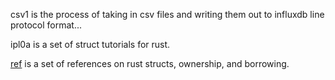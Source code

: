
csv1 is the process of taking in csv files
and writing them out to influxdb line protocol format...

ipl0a is a set of struct tutorials for rust.

[ref](./ref.md) is a set of references on rust structs, ownership, and borrowing.
